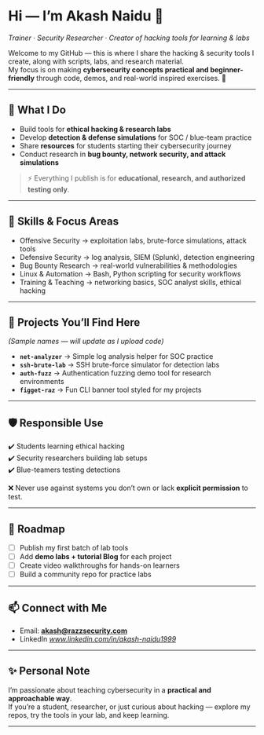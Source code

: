 # Hi — I’m Akash Naidu 👋  
*Trainer · Security Researcher · Creator of hacking tools for learning & labs*

Welcome to my GitHub — this is where I share the hacking & security tools I create, along with scripts, labs, and research material.  
My focus is on making **cybersecurity concepts practical and beginner-friendly** through code, demos, and real-world inspired exercises. 🚀  

---

## 🔭 What I Do
- Build tools for **ethical hacking & research labs**  
- Develop **detection & defense simulations** for SOC / blue-team practice  
- Share **resources** for students starting their cybersecurity journey  
- Conduct research in **bug bounty, network security, and attack simulations**  

> ⚡ Everything I publish is for **educational, research, and authorized testing only**.  

---

## 🧠 Skills & Focus Areas
- Offensive Security → exploitation labs, brute-force simulations, attack tools  
- Defensive Security → log analysis, SIEM (Splunk), detection engineering  
- Bug Bounty Research → real-world vulnerabilities & methodologies  
- Linux & Automation → Bash, Python scripting for security workflows  
- Training & Teaching → networking basics, SOC analyst skills, ethical hacking  

---

## 🔧 Projects You’ll Find Here
*(Sample names — will update as I upload code)*  

- **`net-analyzer`** → Simple log analysis helper for SOC practice  
- **`ssh-brute-lab`** → SSH brute-force simulator for detection labs  
- **`auth-fuzz`** → Authentication fuzzing demo tool for research environments  
- **`figget-raz`** → Fun CLI banner tool styled for my projects  

---

## 🛡 Responsible Use
✔️ Students learning ethical hacking  
✔️ Security researchers building lab setups  
✔️ Blue-teamers testing detections  

❌ Never use against systems you don’t own or lack **explicit permission** to test.  

---

## 🚀 Roadmap
- [ ] Publish my first batch of lab tools  
- [ ] Add **demo labs + tutorial Blog** for each project  
- [ ] Create video walkthroughs for hands-on learners  
- [ ] Build a community repo for practice labs  

---

## 📫 Connect with Me
- Email: **akash@razzsecurity.com**  
- LinkedIn *www.linkedin.com/in/akash-naidu1999*  

---

## ✨ Personal Note
I’m passionate about teaching cybersecurity in a **practical and approachable way**.  
If you’re a student, researcher, or just curious about hacking — explore my repos, try the tools in your lab, and keep learning.  

---
